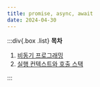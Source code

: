 ```yaml
---
title: promise, async, await
date: 2024-04-30
---
```


:::div{.box .list}
**목차**

1. [비동기 프로그래밍](/javascript/chapter14/14-1)
2. [실행 컨텍스트와 호출 스택](/javascript/chapter14/14-2)

:::
